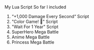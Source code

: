 My Lua Script
So far I included
1. “+1,000 Damage Every Second“ Script
2. "Color Game! 🎨" Script
3. "Wait For 1 Year" Script
4. SuperHero Mega Battle
5. Anime Mega Battle
6. Princess Mega Battle
